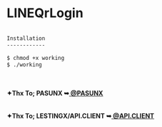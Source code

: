 # LINEQrLogin
```bash

Installation
------------

$ chmod +x working
$ ./working
```
<html>
</br>
 <br/><b>✦Thx To; PASUNX ➥<a href="https://github.com/LESTINGX/" title="@PASUNX"> @PASUNX </a></b>
</br>
</br>
 <br/><b>✦Thx To; LESTINGX/API.CLIENT ➥<a href="https://github.com/LESTINGX/API.CLIENT" title="@API.CLIENT"> @API.CLIENT </a></b>
</br>
</body></a>
 </html>
